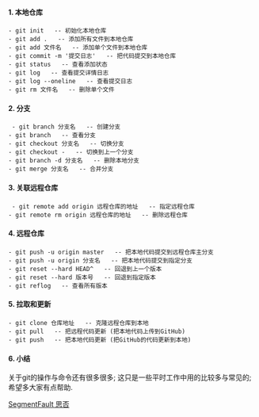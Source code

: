 #### 1. 本地仓库  
```git
- git init   -- 初始化本地仓库
- git add .   -- 添加所有文件到本地仓库
- git add 文件名   -- 添加单个文件到本地仓库
- git commit -m '提交日志'   -- 把代码提交到本地仓库
- git status   -- 查看添加状态
- git log   -- 查看提交详情日志
- git log --oneline   -- 查看提交日志
- git rm 文件名   -- 删除单个文件
```  

#### 2. 分支  
  
```git
 - git branch 分支名   -- 创建分支
- git branch   -- 查看分支
- git checkout 分支名   -- 切换分支
- git checkout -   -- 切换到上一个分支
- git branch -d 分支名   -- 删除本地分支
- git merge 分支名   -- 合并分支
```  

#### 3. 关联远程仓库  
  
```git
 - git remote add origin 远程仓库的地址   -- 指定远程仓库
- git remote rm origin 远程仓库的地址   -- 删除远程仓库
```  

#### 4. 远程仓库  

```git
- git push -u origin master   -- 把本地代码提交到远程仓库主分支
- git push -u origin 分支名   -- 把本地代码提交到指定分支
- git reset --hard HEAD^   -- 回退到上一个版本
- git reset --hard 版本号   -- 回退到指定版本
- git reflog   -- 查看所有版本  
```  

#### 5. 拉取和更新  

```git
- git clone 仓库地址   -- 克隆远程仓库到本地
- git pull   -- 把远程代码更新 (把本地代码上传到GitHub)
- git push   -- 把本地代码更新 (把GitHub的代码更新到本地) 

```  
#### 6. 小结  
关于git的操作与命令还有很多很多; 这只是一些平时工作中用的比较多与常见的;希望多大家有点帮助.  

[SegmentFault 思否](https://segmentfault.com/blogs)
